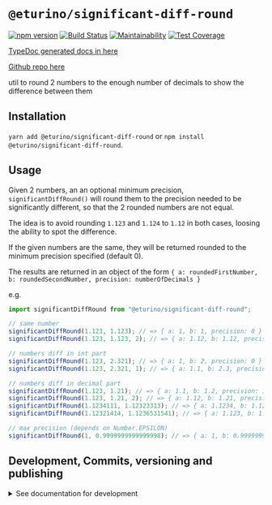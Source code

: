 # `@eturino/significant-diff-round`

[![npm version](https://badge.fury.io/js/%40eturino%2Fsignificant-diff-round.svg)](https://badge.fury.io/js/%40eturino%2Fsignificant-diff-round)
[![Build Status](https://travis-ci.org/eturino/significant-diff-round.ts.svg?branch=master)](https://travis-ci.org/eturino/significant-diff-round.ts)
[![Maintainability](https://api.codeclimate.com/v1/badges/39bd6a0a6c69ffaeb6b5/maintainability)](https://codeclimate.com/github/eturino/significant-diff-round.ts/maintainability)
[![Test Coverage](https://api.codeclimate.com/v1/badges/39bd6a0a6c69ffaeb6b5/test_coverage)](https://codeclimate.com/github/eturino/significant-diff-round.ts/test_coverage)

[TypeDoc generated docs in here](https://eturino.github.io/significant-diff-round.ts)

[Github repo here](https://github.com/eturino/significant-diff-round.ts)

util to round 2 numbers to the enough number of decimals to show the difference between them

## Installation

`yarn add @eturino/significant-diff-round` or `npm install @eturino/significant-diff-round`.

## Usage

Given 2 numbers, an an optional minimum precision, `significantDiffRound()` will round them to the precision needed to be significantly different, so that the 2 rounded numbers are not equal.

The idea is to avoid rounding `1.123` and `1.124` to `1.12` in both cases, loosing the ability to spot the difference.

If the given numbers are the same, they will be returned rounded to the minimum precision specified (default 0).

The results are returned in an object of the form `{ a: roundedFirstNumber, b: roundedSecondNumber, precision: numberOfDecimals }`

e.g.

```typescript
import significantDiffRound from "@eturino/significant-diff-round";

// same number
significantDiffRound(1.123, 1.123); // => { a: 1, b: 1, precision: 0 }
significantDiffRound(1.123, 1.123, 2); // => { a: 1.12, b: 1.12, precision: 2 }

// numbers diff in int part
significantDiffRound(1.123, 2.321); // => { a: 1, b: 2, precision: 0 }
significantDiffRound(1.123, 2.321, 1); // => { a: 1.1, b: 2.3, precision: 1 }

// numbers diff in decimal part
significantDiffRound(1.123, 1.21); // => { a: 1.1, b: 1.2, precision: 1 }
significantDiffRound(1.123, 1.21, 2); // => { a: 1.12, b: 1.21, precision: 2 }
significantDiffRound(1.1234111, 1.12323313); // => { a: 1.1234, b: 1.1232, precision: 4 }
significantDiffRound(1.12321414, 1.1236531541); // => { a: 1.123, b: 1.124, precision: 3 }

// max precision (depends on Number.EPSILON)
significantDiffRound(1, 0.9999999999999998); // => { a: 1, b: 0.9999999999999998, precision: 16 }
```

## Development, Commits, versioning and publishing

<details><summary>See documentation for development</summary>
<p>

See [The Typescript-Starter docs](https://github.com/bitjson/typescript-starter#bump-version-update-changelog-commit--tag-release).

### Commits and CHANGELOG

For commits, you should use [`commitizen`](https://github.com/commitizen/cz-cli)

```sh
yarn global add commitizen

#commit your changes:
git cz
```

As typescript-starter docs state:

This project is tooled for [conventional changelog](https://github.com/conventional-changelog/conventional-changelog) to make managing releases easier. See the [standard-version](https://github.com/conventional-changelog/standard-version) documentation for more information on the workflow, or [`CHANGELOG.md`](CHANGELOG.md) for an example.

```sh
# bump package.json version, update CHANGELOG.md, git tag the release
yarn run version
```

You may find a tool like [**`wip`**](https://github.com/bitjson/wip) helpful for managing work in progress before you're ready to create a meaningful commit.

### Creating the first version

Once you are ready to create the first version, run the following (note that `reset` is destructive and will remove all files not in the git repo from the directory).

```sh
# Reset the repo to the latest commit and build everything
yarn run reset && yarn run test && yarn run doc:html

# Then version it with standard-version options. e.g.:
# don't bump package.json version
yarn run version -- --first-release

# Other popular options include:

# PGP sign it:
# $ yarn run version -- --sign

# alpha release:
# $ yarn run version -- --prerelease alpha
```

And after that, remember to [publish the docs](#publish-the-docs).

And finally push the new tags to github and publish the package to npm.

```sh
# Push to git
git push --follow-tags origin master

# Publish to NPM (allowing public access, required if the package name is namespaced like `@somewhere/some-lib`)
yarn publish --access public
```

### Publish the Docs

```sh
yarn run doc:html && yarn run doc:publish
```

This will generate the docs and publish them in github pages.

### Generate a version

There is a single yarn command for preparing a new release. See [One-step publish preparation script in TypeScript-Starter](https://github.com/bitjson/typescript-starter#one-step-publish-preparation-script)

```sh
# Prepare a standard release
yarn prepare-release

# Push to git
git push --follow-tags origin master

# Publish to NPM (allowing public access, required if the package name is namespaced like `@somewhere/some-lib`)
yarn publish --access public
```

</p>
</details>
